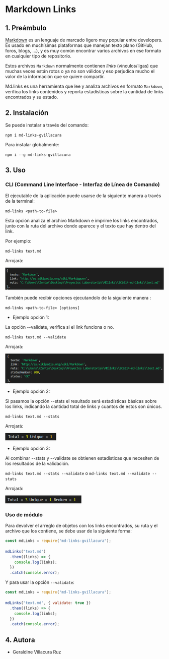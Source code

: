# Markdown Links

## 1. Preámbulo

[Markdown](https://es.wikipedia.org/wiki/Markdown) es un lenguaje de marcado
ligero muy popular entre developers. Es usado en muchísimas plataformas que
manejan texto plano (GitHub, foros, blogs, ...), y es muy común
encontrar varios archivos en ese formato en cualquier tipo de repositorio.

Estos archivos `Markdown` normalmente contienen _links_ (vínculos/ligas) que
muchas veces están rotos o ya no son válidos y eso perjudica mucho el valor de
la información que se quiere compartir.

Md.links es una herramienta que lee y analiza archivos en formato `Markdown`, verifica los links contenidos y reporta estadísticas sobre la cantidad de links encontrados y su estado.

## 2. Instalación

Se puede instalar a través del comando:

`npm i md-links-gvillacura`

Para instalar globalmente:

`npm i --g md-links-gvillacura`

## 3. Uso

### CLI (Command Line Interface - Interfaz de Línea de Comando)

El ejecutable de la aplicación puede usarse de la siguiente
manera a través de la terminal:

`md-links <path-to-file>`

Esta opción analiza el archivo Markdown e imprime los links encontrados, junto con la ruta del archivo donde aparece y el texto que hay dentro del link.

Por ejemplo:

`md-links text.md`

Arrojará:

![imagen-ejemplo1](./media/ex-mdlinks1.png)

También puede recibir opciones ejecutandolo de la siguiente manera :

`md-links <path-to-file> [options]`

- Ejemplo opción 1:

La opción --validate, verifica si el link funciona o no.

`md-links text.md --validate`

Arrojará:

![imagen-ejemplo2](./media/ex-mdlinks2.png)

- Ejemplo opción 2:

Si pasamos la opción --stats el resultado será estadísticas básicas sobre los links, indicando la cantidad total de links y cuantos de estos son únicos.

`md-links text.md --stats`

Arrojará:

![imagen-ejemplo3](./media/ex-mdlinks3.png)

- Ejemplo opción 3:

Al combinar --stats y --validate se obtienen estadísticas que necesiten de los resultados de la validación.

`md-links text.md --stats --validate`
o
`md-links text.md --validate --stats`

Arrojará:

![imagen-ejemplo4](./media/ex-mdlinks4.png)

### Uso de módulo

Para devolver el arreglo de objetos con los links encontrados, su ruta y el archivo que los contiene, se debe usar de la siguiente forma:

```js
const mdLinks = require("md-links-gvillacura");

mdLinks("text.md")
  .then((links) => {
    console.log(links);
  })
  .catch(console.error);
```

Y para usar la opción `--validate`:

```js
const mdLinks = require("md-links-gvillacura");

mdLinks("text.md", { validate: true })
  .then((links) => {
    console.log(links);
  })
  .catch(console.error);
```

## 4. Autora

- Geraldine Villacura Ruz
